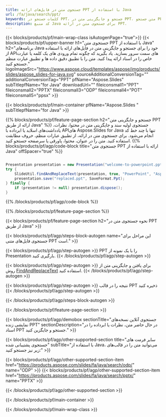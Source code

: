 ```yaml
---
title: جستجوی متن در فایل‌های ارائه PPT با استفاده از Java
url: /fa/java/search/ppt/
keywords: کلمات جستجو در PPT، جستجو و جایگزینی متن در PPT، متن جستجو PPT ارائه
description: کد منبع Java برای جستجوی متن در ارائه PPT.
---
```


{{< blocks/products/pf/main-wrap-class isAutogenPage="true">}}
{{< blocks/products/pf/upper-banner h1="جستجوی متن PPT با استفاده از Java" h2="برنامه‌های Java خود را برای جستجو و جایگزینی متن در فایل‌های ارائه با استفاده از APIهای سمت سرور بسازید. یاد بگیرید که چگونه تمام ورودی های یک کلمه یا عبارت خاص را در اسناد ارائه پیدا کنید. متن را با تطبیق دقیق داده ها و تطبیق عبارت منظم جستجو کنید." logoImageSrc="https://www.aspose.cloud/templates/aspose/img/products/slides/aspose_slides-for-java.svg" sourceAdditionalConversionTag="" additionalConversionTag="PPT" pfName="Aspose.Slides" subTitlepfName="for Java" downloadUrl="" fileiconsmall1="PPT" fileiconsmall2="PPTX" fileiconsmall3="ODP" fileiconsmall4="POT" fileiconsmall5="ppsx" >}}

{{< blocks/products/pf/main-container pfName="Aspose.Slides " subTitlepfName="for Java" >}}

{{% blocks/products/pf/feature-page-section  h2="جستجو و جایگزینی متن PPT ارائه از طریق Java" %}}
جستجوی اولیه سند و جایگزینی متن در محتوا، نظرات، یادداشت‌های اسلاید یا ابرداده با APIهای Aspose.Slides for Java تنها با چند خط کد انجام می‌شود. برای جستجوی متن در ارائه، از تطبیق عبارات منظم، حروف مطابقت استفاده کنید. متن را در عنوان، محتوا، پاورقی یا سرصفحه جستجو کنید.
{{% blocks/products/pf/agp/code-block title="جستجوی متن PPT ارائه با استفاده از Java" offSpacer="true" %}}

```java

Presentation presentation = new Presentation("welcome-to-powerpoint.ppt");
try {
    SlideUtil.findAndReplaceText(presentation, true, "PowerPoint", "Aspose.Slides", null);
    presentation.save("replaced.ppt", SaveFormat.Ppt);
} finally {
    if (presentation != null) presentation.dispose();
}
```

{{% /blocks/products/pf/agp/code-block %}}

{{% /blocks/products/pf/feature-page-section %}}

{{< blocks/products/pf/feature-page-section  h2="نحوه جستجوی متن در PPT از طریق Java" >}}

{{< blocks/products/pf/agp/steps-block-autogen name="این مراحل برای جستجوی فایل‌های متنی PPT است." >}}

{{< blocks/products/pf/agp/step-autogen >}}
PPT را با یک نمونه از Presentation بارگیری کنید.
{{< /blocks/products/pf/agp/step-autogen >}}

{{< blocks/products/pf/agp/step-autogen >}}
برای یافتن و جایگزینی متن از روش [FindAndReplaceText](https://reference.aspose.com/slides/java/com.aspose.slides/slideutil/#findAndReplaceText-com.aspose.slides.IPresentation-boolean-java.lang.String-java.lang.String-) استفاده کنید.
{{< /blocks/products/pf/agp/step-autogen >}}

{{< blocks/products/pf/agp/step-autogen >}}
نتیجه را در قالب PPT ذخیره کنید
{{< /blocks/products/pf/agp/step-autogen >}}

{{< /blocks/products/pf/agp/steps-block-autogen >}}

{{< /blocks/products/pf/feature-page-section >}}

{{< blocks/products/pf/agp/demobox sectionTitle="جستجوی آنلاین نسخه‌های نمایشی زنده PPT" sectionDescription="در حال حاضر متن، نظرات یا ابرداده را در اسناد PPT جستجو و جایگزین کنید." >}}

{{< blocks/products/pf/agp/other-supported-section title="سایر فرمت های جستجوی پشتیبانی شده" subTitle="با استفاده از Java، می‌توانید متن را در قالب‌های زیر نیز جستجو کنید:" >}}

{{< blocks/products/pf/agp/other-supported-section-item href="https://products.aspose.com/slides/fa/java/search/odp/" name="ODP" >}}
{{< blocks/products/pf/agp/other-supported-section-item href="https://products.aspose.com/slides/fa/java/search/pptx/" name="PPTX" >}}


{{< /blocks/products/pf/agp/other-supported-section >}}

{{< /blocks/products/pf/main-container >}}
    
{{< /blocks/products/pf/main-wrap-class >}}